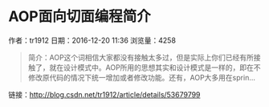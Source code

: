 # AOP面向切面编程简介
作者：tr1912
日期：2016-12-20 11:36
浏览量：4258
> 简介：AOP这个词相信大家都没有接触太多过，但是实际上你们已经有所接触了，就在设计模式中。AOP所用的思想其实和设计模式是一样的，即在不修改原代码的情况下统一增加或者修改功能。还有，AOP大多用在sprin...

 链接：http://blog.csdn.net/tr1912/article/details/53679799
